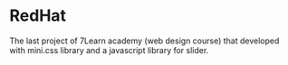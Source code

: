 # RedHat
The last project of 7Learn academy (web design course) that developed with mini.css library and a javascript library for slider.
